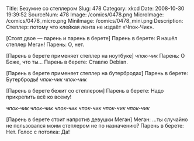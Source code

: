 Title: Безумие со степлером 
Slug: 478 
Category: xkcd 
Date: 2008-10-30 19:39:52 
SourceNum: 478 
Image: /comics/0478.png 
MicroImage: /comics/0478_micro.png 
MiniImage: /comics/0478_mini.png 
Description: Степлер: потому что клейкая лента не издаёт «Чпок-Чик». 

[Стоят двое — парень и парень в берете]
Парень в берете: Я нашёл степлер Меган!
Парень: О, нет.

[Парень в берете применяет степлер на ноутбуке]
*чпок-чик*
Парень: О Боже, что ты...
Парень в берете: Ставлю Debian.

[Парень в берете применяет степлер на бутербродах]
Парень в берете: Бутерброды!
*чпок-чик* *чпок-чик*

[Парень в берете бежит со степлером]
Парень в берете: Надо прикрепить всё ко всему!

*чпок-чик* *чпок-чик* *чпок-чик* *чпок-чик* *чпок-чик* *чпок-чик*

[Парень в берете стоит напротив девушки Меган]
Меган: ...ты случайно не пользовался моим степлером не по назначению?
Парень в берете: Нет.
Голос с потолка: Да!